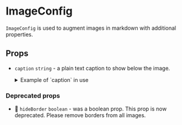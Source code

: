 # ImageConfig

`ImageConfig` is used to augment images in markdown with additional properties.

## Props

- `caption` `string` - a plain text caption to show below the image.
  <details><summary>Example of `caption` in use</summary>

  ```md
  ## Verify the configuration

  Once you've verified configuration, the Vault UI should display something that's related to the image below.

  <ImageConfig caption="This is a plain text caption that will appear below the image.">

  ![The Vault UI, showing something important happening that should be mentioned in this alternate text.](/path/to/image.jpg)

  </ImageConfig>
  ```

  </details>

### Deprecated props

- 🚫 `hideBorder` `boolean` - was a boolean prop. This prop is now deprecated. Please remove borders from all images.
